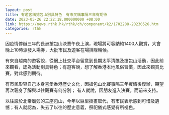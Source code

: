 ```yaml
---
layout: post
title: 有遊客稱搶包山別具特色　有市民稱事隔三年有期待　
date: 2023-05-26 22:22:18.000000000 +08:00
link: https://news.rthk.hk/rthk/ch/component/k2/1702288-20230526.htm
categories: rthk
---
```


因疫情停辦三年的長洲搶包山決賽午夜上演，現場將可容納約1400人觀賞，大會晚上10時派發入場券，大批市民及遊客在場排隊輪候。

有來自越南的遊客說，從網上社交平台留意到長期太平清醮及搶包山活動，因此前來觀看，認為活動別具特色；有遊客說，想了解香港本地風俗習慣，因此來觀賞比賽，對此感到期待。

有市民形容自己本身喜愛香港歷史文化，因搶包山比賽事隔三年疫情後復辦，期望再次親身了解與以往觀賽有何分別； 有人就說，因朋友進入決賽，而前來支持。

以往設於北帝廟旁的三座包山，今年以巨型掛畫取代，有市民表示感到可惜及遺憾；有人就認為，失去了以往的歷史意義，祭祀儀式感覺有所褪色。
